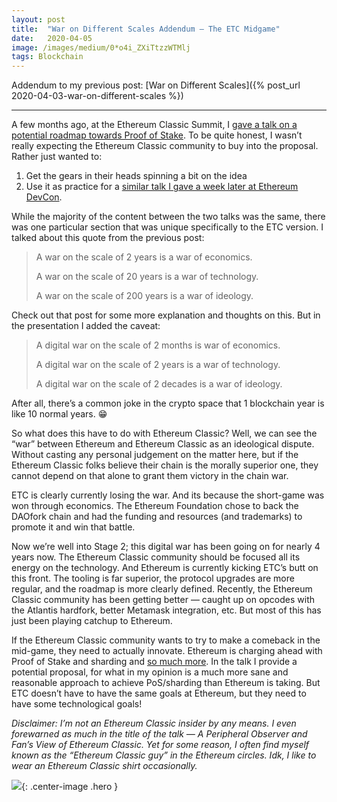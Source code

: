 ```yaml
---
layout:	post
title:	"War on Different Scales Addendum — The ETC Midgame"
date:	2020-04-05
image: /images/medium/0*o4i_ZXiTtzzWTMlj
tags: Blockchain
---
```


Addendum to my previous post: [War on Different Scales]({% post_url 2020-04-03-war-on-different-scales %})

---

A few months ago, at the Ethereum Classic Summit, I [gave a talk on a potential roadmap towards Proof of Stake](https://youtu.be/BwnQIlehGyw?t=408). To be quite honest, I wasn’t really expecting the Ethereum Classic community to buy into the proposal. Rather just wanted to:
1. Get the gears in their heads spinning a bit on the idea
2. Use it as practice for a [similar talk I gave a week later at Ethereum DevCon](https://www.youtube.com/watch?v=pSCeTOgkzE0).

While the majority of the content between the two talks was the same, there was one particular section that was unique specifically to the ETC version. I talked about this quote from the previous post:

> A war on the scale of 2 years is a war of economics.
> 
> A war on the scale of 20 years is a war of technology.
> 
> A war on the scale of 200 years is a war of ideology.

Check out that post for some more explanation and thoughts on this.  But in the presentation I added the caveat:

> A digital war on the scale of 2 months is war of economics.
> 
> A digital war on the scale of 2 years is a war of technology.
> 
> A digital war on the scale of 2 decades is a war of ideology.

After all, there’s a common joke in the crypto space that 1 blockchain year is like 10 normal years. 😁

So what does this have to do with Ethereum Classic? Well, we can see the “war” between Ethereum and Ethereum Classic as an ideological dispute. Without casting any personal judgement on the matter here, but if the Ethereum Classic folks believe their chain is the morally superior one, they cannot depend on that alone to grant them victory in the chain war.

ETC is clearly currently losing the war. And its because the short-game was won through economics. The Ethereum Foundation chose to back the DAOfork chain and had the funding and resources (and trademarks) to promote it and win that battle.

Now we’re well into Stage 2; this digital war has been going on for nearly 4 years now. The Ethereum Classic community should be focused all its energy on the technology. And Ethereum is currently kicking ETC’s butt on this front. The tooling is far superior, the protocol upgrades are more regular, and the roadmap is more clearly defined. Recently, the Ethereum Classic community has been getting better — caught up on opcodes with the Atlantis hardfork, better Metamask integration, etc. But most of this has just been playing catchup to Ethereum.

If the Ethereum Classic community wants to try to make a comeback in the mid-game, they need to actually innovate. Ethereum is charging ahead with Proof of Stake and sharding and [so much more](https://twitter.com/VitalikButerin/status/1240365047421054976). In the talk I provide a potential proposal, for what in my opinion is a much more sane and reasonable approach to achieve PoS/sharding than Ethereum is taking. But ETC doesn’t have to have the same goals at Ethereum, but they need to have some technological goals!

*Disclaimer: I’m not an Ethereum Classic insider by any means. I even forewarned as much in the title of the talk — A Peripheral Observer and Fan’s View of Ethereum Classic. Yet for some reason, I often find myself known as the “Ethereum Classic guy” in the Ethereum circles. Idk, I like to wear an Ethereum Classic shirt occasionally.*

![](/images/medium/0*o4i_ZXiTtzzWTMlj){: .center-image .hero }